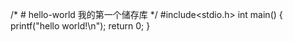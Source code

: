 /*  # hello-world
我的第一个储存库  */
#include<stdio.h>
  int main()
  {
    printf("hello world!\n");
    return 0;
  }
    
